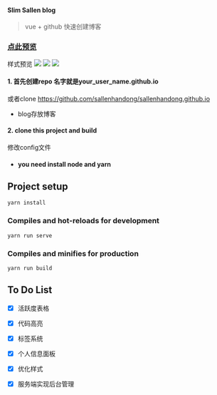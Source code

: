 #### Slim Sallen blog
> vue + github 快速创建博客
### [点此预览](http://slimsallen.com)
样式预览
![](http://otfgrdvwb.bkt.clouddn.com/WechatIMG128.jpeg)
![](http://otfgrdvwb.bkt.clouddn.com/WechatIMG129.jpeg)
![](http://otfgrdvwb.bkt.clouddn.com/0A2271B2-862C-451C-A2CE-3C0BCD9D86A0)
#### 1. 首先创建repo 名字就是your_user_name.github.io
或者clone https://github.com/sallenhandong/sallenhandong.github.io  
 - blog存放博客 
#### 2. clone this project and build 
修改config文件
- #### you need install node  and yarn
## Project setup
```
yarn install
```

### Compiles and hot-reloads for development
```
yarn run serve
```

### Compiles and minifies for production
```
yarn run build
```



## To Do List

- [x] 活跃度表格

- [x] 代码高亮

- [x] 标签系统

- [x] 个人信息面板

- [x] 优化样式

- [x] 服务端实现后台管理

